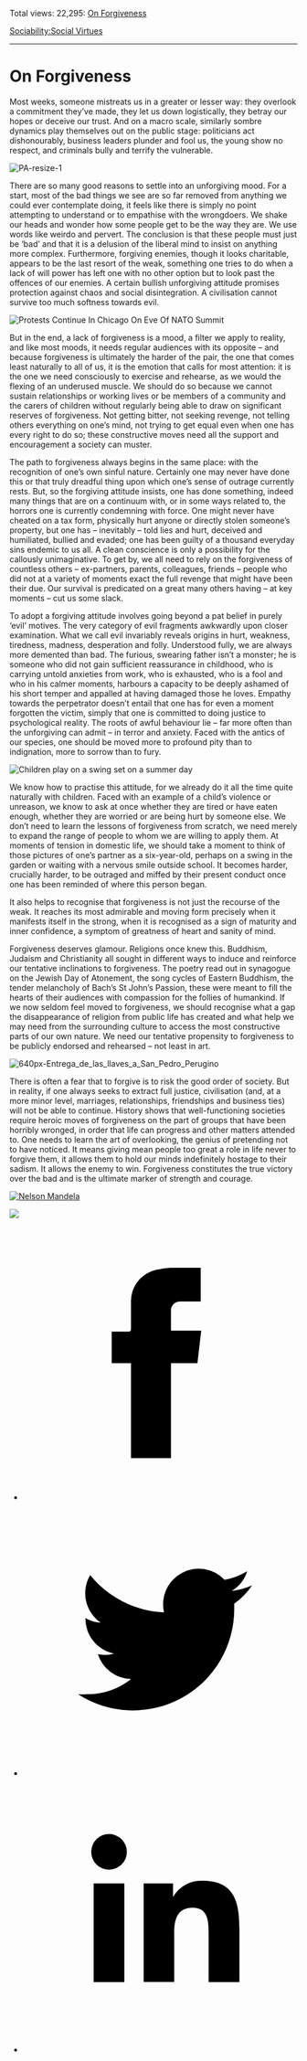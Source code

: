 Total views: 22,295: [On Forgiveness](https://www.theschooloflife.com/thebookoflife/on-forgiveness/)

[Sociability:](https://www.theschooloflife.com/thebookoflife/category/sociability/)[Social Virtues](https://www.theschooloflife.com/thebookoflife/category/sociability/social-virtues/)

* * *

# On Forgiveness
<style>
						.alignnone {
  display: block;
  margin-left: auto;
  margin-right: auto;
  align: center:
}

.addtoany_share_save_container {
display:none;
}

.wp-block-image {
		display: block;
  margin-left: auto;
  margin-right: auto;
  width: 50%;
}

.aligncenter {
display: block;
  margin-left: auto;
  margin-right: auto;
  align: center:
}

@media only screen and (max-width: 500px) {
  .wp-block-image {
		display: block;
  margin-left: auto;
  margin-right: auto;
  width: 100%;
} }

h1 {max-width: 600px !important;
}
.s18-single-post .content-area .site-main article .post-cat-header-display + .old-wrapper p {
    font-size: 1.200em
}
						</style>

Most weeks, someone mistreats us in a greater or lesser way: they overlook a commitment they’ve made, they let us down logistically, they betray our hopes or deceive our trust. And on a macro scale, similarly sombre dynamics play themselves out on the public stage: politicians act dishonourably, business leaders plunder and fool us, the young show no respect, and criminals bully and terrify the vulnerable.

![PA-resize-1](https://www.theschooloflife.com/thebookoflife/wp-content/uploads/2014/09/PA-resize-1.jpg)

There are so many good reasons to settle into an unforgiving mood. For a start, most of the bad things we see are so far removed from anything we could ever contemplate doing, it feels like there is simply no point attempting to understand or to empathise with the wrongdoers. We shake our heads and wonder how some people get to be the way they are. We use words like weirdo and pervert. The conclusion is that these people must just be ‘bad’ and that it is a delusion of the liberal mind to insist on anything more complex. Furthermore, forgiving enemies, though it looks charitable, appears to be the last resort of the weak, something one tries to do when a lack of will power has left one with no other option but to look past the offences of our enemies. A certain bullish unforgiving attitude promises protection against chaos and social disintegration. A civilisation cannot survive too much softness towards evil.

![Protests Continue In Chicago On Eve Of NATO Summit](https://www.theschooloflife.com/thebookoflife/wp-content/uploads/2014/09/144823765.jpg)

But in the end, a lack of forgiveness is a mood, a filter we apply to reality, and like most moods, it needs regular audiences with its opposite – and because forgiveness is ultimately the harder of the pair, the one that comes least naturally to all of us, it is the emotion that calls for most attention: it is the one we need consciously to exercise and rehearse, as we would the flexing of an underused muscle. We should do so because we cannot sustain relationships or working lives or be members of a community and the carers of children without regularly being able to draw on significant reserves of forgiveness. Not getting bitter, not seeking revenge, not telling others everything on one’s mind, not trying to get equal even when one has every right to do so; these constructive moves need all the support and encouragement a society can muster.

The path to forgiveness always begins in the same place: with the recognition of one’s own sinful nature. Certainly one may never have done this or that truly dreadful thing upon which one’s sense of outrage currently rests. But, so the forgiving attitude insists, one has done something, indeed many things that are on a continuum with, or in some ways related to, the horrors one is currently condemning with force. One might never have cheated on a tax form, physically hurt anyone or directly stolen someone’s property, but one has – inevitably – told lies and hurt, deceived and humiliated, bullied and evaded; one has been guilty of a thousand everyday sins endemic to us all. A clean conscience is only a possibility for the callously unimaginative. To get by, we all need to rely on the forgiveness of countless others – ex-partners, parents, colleagues, friends – people who did not at a variety of moments exact the full revenge that might have been their due. Our survival is predicated on a great many others having – at key moments – cut us some slack.

To adopt a forgiving attitude involves going beyond a pat belief in purely ‘evil’ motives. The very category of evil fragments awkwardly upon closer examination. What we call evil invariably reveals origins in hurt, weakness, tiredness, madness, desperation and folly. Understood fully, we are always more demented than bad. The furious, swearing father isn’t a monster; he is someone who did not gain sufficient reassurance in childhood, who is carrying untold anxieties from work, who is exhausted, who is a fool and who in his calmer moments, harbours a capacity to be deeply ashamed of his short temper and appalled at having damaged those he loves. Empathy towards the perpetrator doesn’t entail that one has for even a moment forgotten the victim, simply that one is committed to doing justice to psychological reality. The roots of awful behaviour lie – far more often than the unforgiving can admit – in terror and anxiety. Faced with the antics of our species, one should be moved more to profound pity than to indignation, more to sorrow than to fury.

![Children play on a swing set on a summer day](https://www.theschooloflife.com/thebookoflife/wp-content/uploads/2014/09/81195132.jpg)

We know how to practise this attitude, for we already do it all the time quite naturally with children. Faced with an example of a child’s violence or unreason, we know to ask at once whether they are tired or have eaten enough, whether they are worried or are being hurt by someone else. We don’t need to learn the lessons of forgiveness from scratch, we need merely to expand the range of people to whom we are willing to apply them. At moments of tension in domestic life, we should take a moment to think of those pictures of one’s partner as a six-year-old, perhaps on a swing in the garden or waiting with a nervous smile outside school. It becomes harder, crucially harder, to be outraged and miffed by their present conduct once one has been reminded of where this person began.

It also helps to recognise that forgiveness is not just the recourse of the weak. It reaches its most admirable and moving form precisely when it manifests itself in the strong, when it is recognised as a sign of maturity and inner confidence, a symptom of greatness of heart and sanity of mind.

Forgiveness deserves glamour. Religions once knew this. Buddhism, Judaism and Christianity all sought in different ways to induce and reinforce our tentative inclinations to forgiveness. The poetry read out in synagogue on the Jewish Day of Atonement, the song cycles of Eastern Buddhism, the tender melancholy of Bach’s St John’s Passion, these were meant to fill the hearts of their audiences with compassion for the follies of humankind. If we now seldom feel moved to forgiveness, we should recognise what a gap the disappearance of religion from public life has created and what help we may need from the surrounding culture to access the most constructive parts of our own nature. We need our tentative propensity to forgiveness to be publicly endorsed and rehearsed – not least in art.

![640px-Entrega_de_las_llaves_a_San_Pedro_Perugino](https://www.theschooloflife.com/thebookoflife/wp-content/uploads/2014/09/640px-Entrega_de_las_llaves_a_San_Pedro_Perugino.jpg)

There is often a fear that to forgive is to risk the good order of society. But in reality, if one always seeks to extract full justice, civilisation (and, at a more minor level, marriages, relationships, friendships and business ties) will not be able to continue. History shows that well-functioning societies require heroic moves of forgiveness on the part of groups that have been horribly wronged, in order that life can progress and other matters attended to. One needs to learn the art of overlooking, the genius of pretending not to have noticed. It means giving mean people too great a role in life never to forgive them, it allows them to hold our minds indefinitely hostage to their sadism. It allows the enemy to win. Forgiveness constitutes the true victory over the bad and is the ultimate marker of strength and courage.

[![Nelson Mandela](https://www.theschooloflife.com/thebookoflife/wp-content/uploads/2014/10/454086833.jpg)](http://www.thebookoflife.org/wp-content/uploads/2014/10/454086833.jpg)

[![](https://img.youtube.com/vi/dHX85pHsVLk/0.jpg)](https://www.youtube.com/embed/dHX85pHsVLk '')
<style>
    .iframe-class { display: block !important; }
</style>

- [<svg xmlns="http://www.w3.org/2000/svg" viewbox="0 0 26 26"><title>Facebook</title>
                    <g>
                        <path d="M8.38,10H9.92c.2,0,.29,0,.29-.28,0-.82,0-1.64,0-2.46a3.05,3.05,0,0,1,2.57-3.15A7.22,7.22,0,0,1,14,3.95c.86,0,1.71,0,2.57,0h.25v3.2h-2A.85.85,0,0,0,14,8c0,.62,0,1.24,0,1.91h2.87L16.51,13H14v9H10.21V13H8.38Z"></path>
                    </g>
                </svg>](http://www.facebook.com/sharer/sharer.php?u=https://www.theschooloflife.com/thebookoflife/on-forgiveness/)
- [<svg xmlns="http://www.w3.org/2000/svg" viewbox="0 0 26 26"><title>Twitter</title>
                    <path d="M21.69,7.9a6.75,6.75,0,0,1-1.94.53,3.39,3.39,0,0,0,1.48-1.87,6.76,6.76,0,0,1-2.14.82,3.38,3.38,0,0,0-5.75,3.08,9.59,9.59,0,0,1-7-3.53,3.38,3.38,0,0,0,1,4.51A3.36,3.36,0,0,1,5.89,11v0A3.38,3.38,0,0,0,8.6,14.37a3.39,3.39,0,0,1-1.53.06,3.38,3.38,0,0,0,3.15,2.35A6.78,6.78,0,0,1,6,18.22a6.87,6.87,0,0,1-.81,0A9.6,9.6,0,0,0,20,10.08q0-.22,0-.44A6.86,6.86,0,0,0,21.69,7.9Z"></path>
                </svg>](http://twitter.com/share?url=https://www.theschooloflife.com/thebookoflife/on-forgiveness/&text=&via=theschooloflife)
- [<svg xmlns="http://www.w3.org/2000/svg" viewbox="0 0 26 26"><title>LinkedIn</title>
<path class="cls-2" d="M6.67,10H9.58v9.36H6.67ZM8.13,5.32A1.69,1.69,0,1,1,6.44,7,1.69,1.69,0,0,1,8.13,5.32"></path><path class="cls-2" d="M11.41,10H14.2v1.28h0A3.06,3.06,0,0,1,17,9.75c2.95,0,3.49,1.94,3.49,4.46v5.14H17.57V14.79c0-1.09,0-2.48-1.51-2.48s-1.75,1.18-1.75,2.4v4.63H11.41Z"></path></svg>](https://www.linkedin.com/shareArticle?mini=true&url=https://www.theschooloflife.com/thebookoflife/on-forgiveness/)
